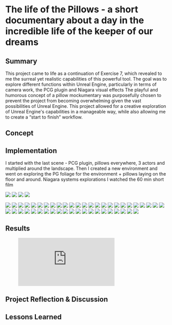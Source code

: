 # The life of the Pillows - a short documentary about a day in the incredible life of the keeper of our dreams

## Summary
This project came to life as a continuation of Exercise 7, which revealed to me the surreal yet realistic capabilities of this powerful tool. The goal was to explore different functions within Unreal Engine, particularly in terms of camera work, the PCG plugin and Niagara visual effects
The playful and humorous concept of a pillow mockumentary was purposefully chosen to prevent the project from becoming overwhelming given the vast possibilities of Unreal Engine. This project allowed for a creative exploration of Unreal Engine's capabilities in a manageable way, while also allowing me to create a “start to finish” workflow. 

## Concept

## Implementation

I started with the last scene - PCG plugin, pillows everywhere, 3 actors and multiplied around the landscape.
Then I created a new environment and went on exploring the PG foliage for the environment + pillows laying on the floor and around. 
Niagara systems explorations
I watched the 60 min short film 

![](img/01-min.png)
![](img/02-min.png)
![](img/03-min.png)
![](img/04-min.png)

![](img/1-min.png)
![](img/2-min.png)
![](img/3-min.png)
![](img/4-min.png)
![](img/6-min.png)
![](img/9-min.png)
![](img/8-min.png)
![](img/10-min.png)
![](img/11-min.png)
![](img/12-min.png)
![](img/13-min.png)
![](img/14-min.png)
![](img/15-min.png)
![](img/16-min.png)
![](img/17-min.png)
![](img/19-min.png)
![](img/HighresScreenshot00000-min.png)
![](img/HighresScreenshot00001-min.png)
![](img/HighresScreenshot00005.png)
![](img/HighresScreenshot00069.png)
![](img/HighresScreenshot00070.png)
![](img/HighresScreenshot00072.png)
![](img/HighresScreenshot00075.png)
![](img/HighresScreenshot00077.png)
![](img/HighresScreenshot00078.png)
![](img/HighresScreenshot00080.png)
![](img/HighresScreenshot00081.png)
![](img/HighresScreenshot00082.png)
![](img/HighresScreenshot00084.png)
![](img/HighresScreenshot00085.png)
![](img/HighresScreenshot00086.png)
![](img/HighresScreenshot00090.png)
![](img/HighresScreenshot00093.png)
![](img/img_10.png)
![](img/img_11.png)
![](img/img_12.png)
![](img/img_13.png)
![](img/img_14.png)
![](img/img_15.png)
![](img/img_16.png)
![](img/img_17.png)
![](img/img_18.png)
![](img/img_19.png)
![](img/img_20.png)
![](img/img_22.png)
![](img/img_23.png)





## Results


<figure class="video_container">
  <iframe src="https://www.youtube.com/embed/OrHru5TTsBY" title="YouTube video player" frameborder="0" allow="accelerometer; autoplay; clipboard-write; encrypted-media; gyroscope; picture-in-picture; web-share" allowfullscreen></iframe>
</figure>

## Project Reflection & Discussion

## Lessons Learned


